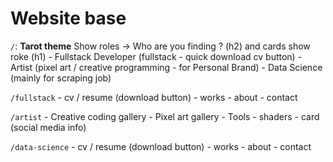 # Website base
`/`: **Tarot theme** Show roles -> Who are you finding ? (h2) and cards show roke (h1)
    - Fullstack Developer (fullstack - quick download cv button)
    - Artist (pixel art / creative programming - for Personal Brand)
    - Data Science (mainly for scraping job)

`/fullstack`
    - cv / resume (download button)
    - works
    - about
    - contact

`/artist`
    - Creative coding gallery
    - Pixel art gallery
    - Tools
    - shaders
    - card (social media info) 

`/data-science`
    - cv / resume (download button)
    - works
    - about
    - contact